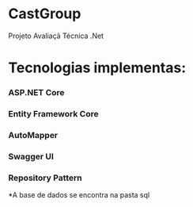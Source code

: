 # CastGroup

Projeto Avaliaçã Técnica .Net

# Tecnologias implementas:

### ASP.NET Core 
### Entity Framework Core
### AutoMapper
### Swagger UI 
### Repository Pattern

*A base de dados se encontra na pasta sql
